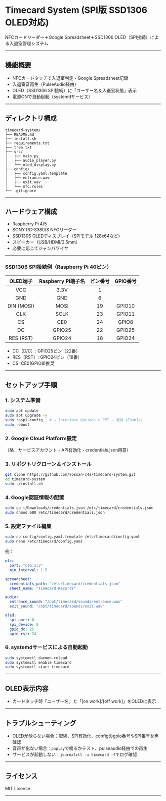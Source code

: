 # Timecard System (SPI版 SSD1306 OLED対応)

NFCカードリーダー＋Google Spreadsheet＋SSD1306 OLED（SPI接続）による入退室管理システム

---

## 機能概要

- NFCカードタッチで入退室判定・Google Spreadsheet記録
- 入退室音再生（PulseAudio経由）
- OLED（SSD1306 SPI接続）に「ユーザー名＆入退室状態」表示
- 電源ONで自動起動（systemdサービス）

---

## ディレクトリ構成

```
timecard-system/
├── README.md
├── install.sh
├── requirements.txt
├── tree.txt
├── src/
│   ├── main.py
│   ├── audio_player.py
│   └── oled_display.py
├── config/
│   ├── config.yaml.template
│   ├── entrance.wav
│   ├── exit.wav
│   └── nfc.rules
└── .gitignore
```

---

## ハードウェア構成

- Raspberry Pi 4/5
- SONY RC-S380/S NFCリーダー
- SSD1306 OLEDディスプレイ（SPIモデル 128x64など）
- スピーカー（USB/HDMI/3.5mm）
- 必要に応じてジャンパワイヤ

---

### SSD1306 SPI接続例（Raspberry Pi 40ピン）

| OLED端子      | Raspberry Pi端子名 | ピン番号 | GPIO番号 |
|:-------------:|:------------------:|:--------:|:--------:|
| VCC           | 3.3V               | 1        |          |
| GND           | GND                | 6        |          |
| DIN (MOSI)    | MOSI               | 19       | GPIO10   |
| CLK           | SCLK               | 23       | GPIO11   |
| CS            | CE0                | 24       | GPIO8    |
| DC            | GPIO25             | 22       | GPIO25   |
| RES (RST)     | GPIO24             | 18       | GPIO24   |

- DC（D/C）: GPIO25ピン（22番）
- RES（RST）: GPIO24ピン（18番）
- CS: CE0(GPIO8)推奨

---

## セットアップ手順

### 1. システム準備

```bash
sudo apt update
sudo apt upgrade -y
sudo raspi-config   # → Interface Options > SPI → 有効 (Enable)
sudo reboot
```

### 2. Google Cloud Platform設定

（略：サービスアカウント・API有効化・credentials.json用意）

### 3. リポジトリクローン＆インストール

```bash
git clone https://github.com/Yossan-c4s/timecard-system.git
cd timecard-system
sudo ./install.sh
```

### 4. Google認証情報の配置

```bash
sudo cp ~/Downloads/credentials.json /etc/timecard/credentials.json
sudo chmod 600 /etc/timecard/credentials.json
```

### 5. 設定ファイル編集

```bash
sudo cp config/config.yaml.template /etc/timecard/config.yaml
sudo nano /etc/timecard/config.yaml
```
例：
```yaml
nfc:
  port: "usb:1:3"
  min_interval: 1.5

spreadsheet:
  credentials_path: "/etc/timecard/credentials.json"
  sheet_name: "Timecard Records"

audio:
  entrance_sound: "/opt/timecard/sounds/entrance.wav"
  exit_sound: "/opt/timecard/sounds/exit.wav"

oled:
  spi_port: 0
  spi_device: 0
  gpio_dc: 25
  gpio_rst: 24
```

### 6. systemdサービスによる自動起動

```bash
sudo systemctl daemon-reload
sudo systemctl enable timecard
sudo systemctl start timecard
```

---

## OLED表示内容

- カードタッチ時「ユーザー名」と「[on work]/[off work]」をOLEDに表示

---

## トラブルシューティング

- OLEDが映らない場合：配線、SPI有効化、configのgpio番号やSPI番号を再確認
- 音声が出ない場合：`paplay`で鳴るかテスト、pulseaudio経由での再生
- サービスが起動しない：`journalctl -u timecard -f`でログ確認

---

## ライセンス

MIT License

---